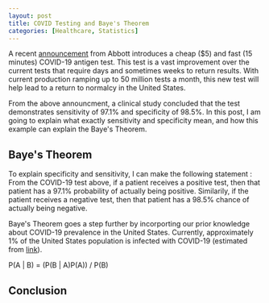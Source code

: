 ```yaml
---
layout: post
title: COVID Testing and Baye's Theorem
categories: [Healthcare, Statistics]
---
```


A recent [announcement](https://abbott.mediaroom.com/2020-08-26-Abbotts-Fast-5-15-Minute-Easy-to-Use-COVID-19-Antigen-Test-Receives-FDA-Emergency-Use-Authorization-Mobile-App-Displays-Test-Results-to-Help-Our-Return-to-Daily-Life-Ramping-Production-to-50-Million-Tests-a-Month) from Abbott introduces a cheap ($5) and fast (15 minutes) COVID-19 antigen test.  This test is a vast improvement over the current tests that require days and sometimes weeks to return results. With current production ramping up to 50 million tests a month, this new test will help lead to a return to normalcy in the United States.

From the above announcment, a clinical study concluded that the test demonstrates sensitivity of 97.1% and specificity of 98.5%.  In this post, I am going to explain what exactly sensitivity and specificity mean, and how this example can explain the Baye's Theorem. 

## Baye's Theorem

To explain specificity and sensitivity, I can make the following statement : From the COVID-19 test above, if a patient receives a positive test, then that patient has a 97.1% probability of actually being positive. Similarily, if the patient receives a negative test, then that patient has a 98.5% chance of actually being negative. 

Baye's Theorem goes a step further by incorporting our prior knowledge about COVID-19 prevalence in the United States. Currently, approximately 1% of the United States population is infected with COVID-19 (estimated from [link](https://www.worldometers.info/coronavirus/country/us/)).


P(A | B) = (P(B | A)P(A)) / P(B)


## Conclusion


